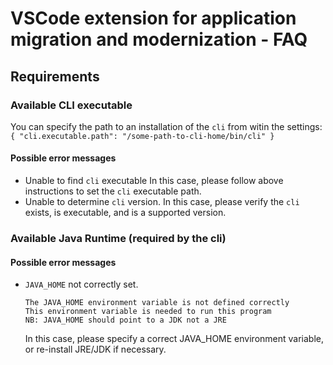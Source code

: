 # VSCode extension for application migration and modernization - FAQ

## Requirements

### Available CLI executable
You can specify the path to an installation of the `cli` from witin the settings:
    ```
    {
        "cli.executable.path": "/some-path-to-cli-home/bin/cli"
    }
    ```

#### Possible error messages
* Unable to find `cli` executable
    In this case, please follow above instructions to set the `cli` executable path.
* Unable to determine `cli` version.
    In this case, please verify the `cli` exists, is executable, and is a supported version.

### Available Java Runtime (required by the cli)

#### Possible error messages
* `JAVA_HOME` not correctly set.
    ```
    The JAVA_HOME environment variable is not defined correctly
    This environment variable is needed to run this program
    NB: JAVA_HOME should point to a JDK not a JRE
    ```
    In this case, please specify a correct JAVA_HOME environment variable, or re-install JRE/JDK if necessary.